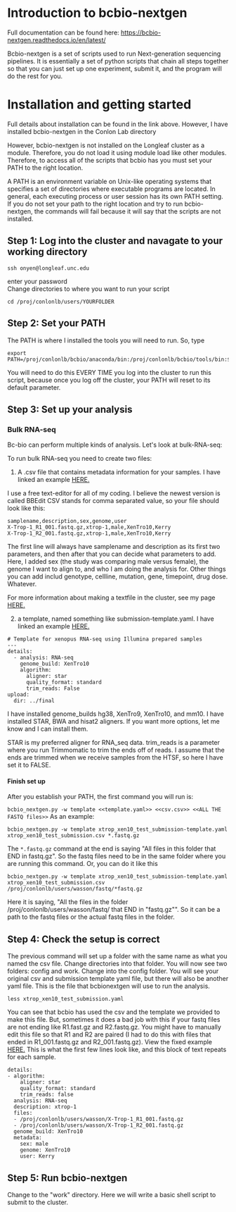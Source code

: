 # Introduction to bcbio-nextgen
Full documentation can be found here:
https://bcbio-nextgen.readthedocs.io/en/latest/

Bcbio-nextgen is a set of scripts used to run Next-generation sequencing pipelines. It is essentially a set of python scripts that chain all steps together so that you can just set up one experiment, submit it, and the program will do the rest for you.

# Installation and getting started
Full details about installation can be found in the link above. However, I have installed bcbio-nextgen in the Conlon Lab directory

However, bcbio-nextgen is not installed on the Longleaf cluster as a module. Therefore, you do not load it using module load like other modules. Therefore, to access all of the scripts that bcbio has you must set your PATH to the right location.

A PATH is an environment variable on Unix-like operating systems that specifies a set of directories where executable programs are located. In general, each executing process or user session has its own PATH setting. If you do not set your path to the right location and try to run bcbio-nextgen, the commands will fail because it will say that the scripts are not installed. 

## Step 1: Log into the cluster and navagate to your working directory
```
ssh onyen@longleaf.unc.edu
```
enter your password
<br>
Change directories to where you want to run your script
```
cd /proj/conlonlb/users/YOURFOLDER
```
## Step 2: Set your PATH
The PATH is where I installed the tools you will need to run. So, type
```
export PATH=/proj/conlonlb/bcbio/anaconda/bin:/proj/conlonlb/bcbio/tools/bin:$PATH
```
You will need to do this EVERY TIME you log into the cluster to run this script, because once you log off the cluster, your PATH will reset to its default parameter. 

## Step 3: Set up your analysis
### Bulk RNA-seq
Bc-bio can perform multiple kinds of analysis. Let's look at bulk-RNA-seq:

To run bulk RNA-seq you need to create two files:
1) A .csv file that contains metadata information for your samples. I have linked an example [HERE.](https://github.com/drlaurenwasson/Compute_Clustering/blob/master/bcbio-nextgen/xtrop_xen10_test_submission.csv)

I use a free text-editor for all of my coding. I believe the newest version is called BBEdit
CSV stands for comma separated value, so your file should look like this:

```
samplename,description,sex,genome,user
X-Trop-1_R1_001.fastq.gz,xtrop-1,male,XenTro10,Kerry
X-Trop-1_R2_001.fastq.gz,xtrop-1,male,XenTro10,Kerry
```

The first line will always have samplename and description as its first two parameters, and then after that you can decide what parameters to add. Here, I added sex (the study was comparing male versus female), the genome I want to align to, and who I am doing the analysis for. Other things you can add includ genotype, cellline, mutation, gene, timepoint, drug dose. Whatever.

For more information about making a textfile in the cluster, see my page [HERE.](https://github.com/drlaurenwasson/Compute_Clustering/blob/master/04-Making%20text%20files%20via%20command%20line.md)

2. a template, named something like submission-template.yaml. I have linked an example [HERE.](https://github.com/drlaurenwasson/Compute_Clustering/blob/master/bcbio-nextgen/xtrop_xen10_test_submission-template.yaml)

```
# Template for xenopus RNA-seq using Illumina prepared samples
---
details:
  - analysis: RNA-seq
    genome_build: XenTro10
    algorithm:
      aligner: star
      quality_format: standard
      trim_reads: False
upload:
  dir: ../final
```

I have installed genome_builds hg38, XenTro9, XenTro10, and mm10. I have installed STAR, BWA and hisat2 aligners. If you want more options, let me know and I can install them. 

STAR is my preferred aligner for RNA_seq data. trim_reads is a parameter where you run Trimmomatic to trim the ends off of reads. I assume that the ends are trimmed when we receive samples from the HTSF, so here I have set it to FALSE. 

#### Finish set up
After you establish your PATH, the first command you will run is: 

```bcbio_nextgen.py -w template <<template.yaml>> <<csv.csv>> <<ALL THE FASTQ files>>```
As an example: 
```
bcbio_nextgen.py -w template xtrop_xen10_test_submission-template.yaml xtrop_xen10_test_submission.csv *.fastq.gz
```
The ```*.fastq.gz``` command at the end is saying "All files in this folder that END in fastq.gz". So the fastq files need to be in the same folder where you are running this command. Or, you can do it like this 

```
bcbio_nextgen.py -w template xtrop_xen10_test_submission-template.yaml xtrop_xen10_test_submission.csv /proj/conlonlb/users/wasson/fastq/*fastq.gz
```
Here it is saying, "All the files in the folder /proj/conlonlb/users/wasson/fastq/ that END in "fastq.gz"". So it can be a path to the fastq files or the actual fastq files in the folder. 

## Step 4: Check the setup is correct
The previous command will set up a folder with the same name as what you named the csv file. Change directories into that folder. You will now see two folders: config and work.
Change into the config folder. You will see your original csv and submission template yaml file, but there will also be another yaml file. This is the file that bcbionextgen will use to run the analysis.

```
less xtrop_xen10_test_submission.yaml
```

You can see that bcbio has used the csv and the template we provided to make this file. But, sometimes it does a bad job with this if your fastq files are not ending like R1.fast.gz and R2.fastq.gz. You might have to manually edit this file so that R1 and R2 are paired (I had to do this with files that ended in R1_001.fastq.gz and R2_001.fastq.gz). View the fixed example [HERE.](https://github.com/drlaurenwasson/Compute_Clustering/blob/master/bcbio-nextgen/xtrop_xen10_test_submission.yaml) This is what the first few lines look like, and this block of text repeats for each sample.

```
details:
- algorithm:
    aligner: star
    quality_format: standard
    trim_reads: false
  analysis: RNA-seq
  description: xtrop-1
  files:
  - /proj/conlonlb/users/wasson/X-Trop-1_R1_001.fastq.gz
  - /proj/conlonlb/users/wasson/X-Trop-1_R2_001.fastq.gz
  genome_build: XenTro10
  metadata:
    sex: male
    genome: XenTro10
    user: Kerry
```

## Step 5: Run bcbio-nextgen

Change to the "work" directory. Here we will write a basic shell script to submit to the cluster. 


